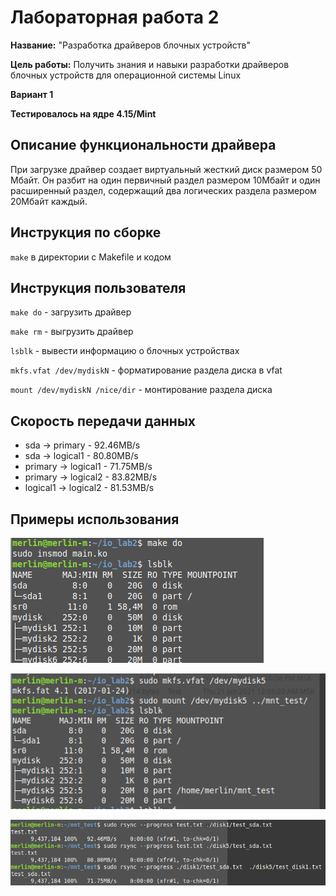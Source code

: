 # Лабораторная работа 2

**Название:** "Разработка драйверов блочных устройств"

**Цель работы:** Получить знания и навыки разработки драйверов блочных
устройств для операционной системы Linux

**Вариант 1**

**Тестировалось на ядре 4.15/Mint**

## Описание функциональности драйвера

При загрузке драйвер создает виртуальный жесткий диск размером 50 Мбайт.
Он разбит на один первичный раздел размером 10Мбайт и один
расширенный раздел, содержащий два логических раздела
размером 20Мбайт каждый. 

## Инструкция по сборке

`make` в директории с Makefile и кодом

## Инструкция пользователя

`make do` - загрузить драйвер

`make rm` - выгрузить драйвер

`lsblk` - вывести информацию о блочных устройствах

`mkfs.vfat /dev/mydiskN` - форматирование раздела диска в vfat

`mount /dev/mydiskN /nice/dir` - монтирование раздела диска 

## Скорость передачи данных

- sda -> primary - 92.46MB/s
- sda -> logical1 - 80.80MB/s
- primary -> logical1 - 71.75MB/s
- primary -> logical2 - 83.82MB/s
- logical1 -> logical2 - 81.53MB/s

## Примеры использования

![img.png](imgs/img.png)

![img_1.png](imgs/img_1.png)

![img_2.png](imgs/img_2.png)
